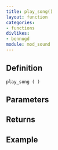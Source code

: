 ```yaml
---
title: play_song()
layout: function
categories:
- functions
divlikes:
- bennugd
module: mod_sound
---
```


## Definition

    play_song ( )

## Parameters

## Returns

## Example
